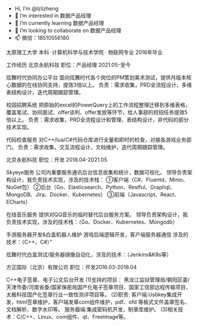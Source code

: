 - Hi, I’m @lzlizheng
- 👀 I’m interested in 数据产品经理
- 🌱 I’m currently learning 数据产品经理
- 💞️ I’m looking to collaborate on 数据产品经理
- 📫 微信：18510556180

<!---
lzlizheng/lzlizheng is a ✨ special ✨ repository because its `README.md` (this file) appears on your GitHub profile.
You can click the Preview link to take a look at your changes.
--->

太原理工大学 本科
·计算机科学与技术学院 · 物联网专业 2016年毕业

工作经历
北京永航科技 职位：产品经理  2021.05-至今

炫舞时代协同办公平台
面向炫舞时代各个岗位的PM策划美术测试，提供月版本核心数据的在线协同支持，提效3倍以上。
负责：需求收集，PRD全流程设计，多维表结构设计，迭代周期跟踪管理。

校园招聘系统
把原始的excel的PowerQuery上的工作流程整理迁移到多维表格，覆盖笔试、协同面试、offer谈判、offer发放等环节，给人事部的校招任务提效5倍以上。
负责：需求收集，PRD全流程设计和管理，表结构设计，非代码的部分技术实现。

代码检查服务
对C++/lua/C#代码仓库进行全量和即时的检查，对接各游戏业务部门。
负责：需求收集，交互流程设计，文档维护，迭代周期跟踪管理。

北京永航科技 职位：开发  2018.04-2021.05

Skyeye服务
公司内重要服务通讯后台信息收集和统计，数据可视化。
领导负责架构设计，我负责技术实现，涉及的技术栈：
①客户端（C#、Fluentd、Minio、NuGet包）
②后台（Go、Elasticsearch、Python、Restful、Graphql、MongoDB、Jira、Docker、Kubernetes）
③前端（Javascript、React、ECharts）

在线音乐服务
提供对QQ音乐的临时替代后台服务方案。
领导负责架构设计，我负责技术实现，涉及的技术栈：（Go、Docker、Kubernetes、Mongodb）

手游服务器开发&白盒机器人维护
游戏后端逻辑开发，客户端服务器通信
涉及的技术：（C++，C#）”

炫舞时代白盒测试/服务器镜像自动化，涉及的技术：（Jenkins&K8s等）

方正国际（北京）有限公司  职位：开发2016.03-2018.04

C++电子签章、电子公文后台开发
(1)支持的项目：
黑龙江监狱管理局/朝阳区委/天津市委/河南省委/国家保密局国产化电子签章项目、国家工信部远程传输项目、太极科技国产化签章行业一致性测评项目等。
(2)职责:
客户端:Usbkey集成开发，html签章维护，客户端发章com组件维护，pdf、ofd 等板式文件盖章签名、文档解析、数字水印等。
服务器端:集成密码机开发，制章库维护。
(3)相关技术：C/C++、Linux、com组件、qt、FreeImage等。

